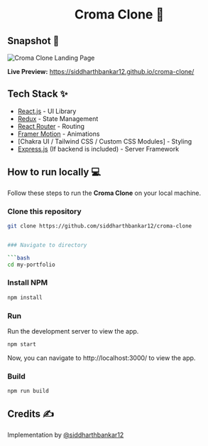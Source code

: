 <div align="center">
	<h1> Croma Clone 🛒</h1>
</div>

## Snapshot 📸

![Croma Clone Landing Page](./src/images/readme.png)

**Live Preview:** https://siddharthbankar12.github.io/croma-clone/

## Tech Stack ✨

- [React.js](https://reactjs.org/) - UI Library
- [Redux](https://redux.js.org/) - State Management
- [React Router](https://reactrouter.com/) - Routing
- [Framer Motion](https://www.framer.com/motion/) - Animations
- [Chakra UI / Tailwind CSS / Custom CSS Modules] - Styling
- [Express.js](https://expressjs.com/) (If backend is included) - Server Framework

## How to run locally 💻

Follow these steps to run the **Croma Clone** on your local machine.

### Clone this repository

```bash
git clone https://github.com/siddharthbankar12/croma-clone


### Navigate to directory

```bash
cd my-portfolio
```

### Install NPM

```bash
npm install
```

### Run

Run the development server to view the app.

```bash
npm start
```

Now, you can navigate to http://localhost:3000/ to view the app.

### Build

```bash
npm run build
```

## Credits ✍

Implementation by [@siddharthbankar12](https://github.com/siddharthbankar12)
